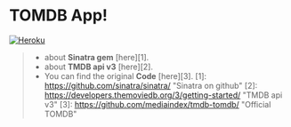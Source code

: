 TOMDB App!
=
[![Heroku](https://heroku-badge.herokuapp.com/?app=heroku-badge)](https://tomdb.herokuapp.com/)


> - about **Sinatra gem** [here][1].
> - about **TMDB api v3** [here][2].
> - You can find the original **Code** [here][3].
  [1]: https://github.com/sinatra/sinatra/ "Sinatra on github"
  [2]: https://developers.themoviedb.org/3/getting-started/ "TMDB api v3"
  [3]: https://github.com/mediaindex/tmdb-tomdb/ "Official TOMDB"
